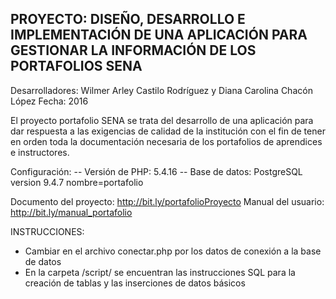 ## PROYECTO: DISEÑO, DESARROLLO E IMPLEMENTACIÓN DE UNA APLICACIÓN PARA GESTIONAR LA INFORMACIÓN DE LOS PORTAFOLIOS SENA

Desarrolladores: Wilmer Arley Castilo Rodríguez y Diana Carolina Chacón López
Fecha: 2016

El proyecto portafolio SENA se trata del desarrollo de una aplicación para dar respuesta a las exigencias de calidad de la institución con el fin de tener en orden toda la documentación necesaria de los portafolios de aprendices e instructores. 

Configuración:
-- Versión de PHP: 5.4.16 
-- Base de datos: PostgreSQL version 9.4.7 nombre=portafolio

Documento del proyecto: http://bit.ly/portafolioProyecto
Manual del usuario: http://bit.ly/manual_portafolio

INSTRUCCIONES:
- Cambiar en el archivo conectar.php por los datos de conexión a la base de datos
- En la carpeta /script/ se encuentran las instrucciones SQL para la creación de tablas y las inserciones de datos básicos 
